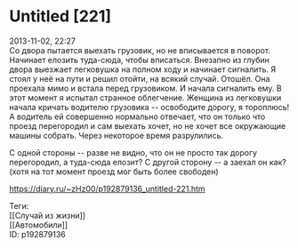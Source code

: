 Untitled [221]
===============

   
 2013-11-02, 22:27   
  Со двора пытается выехать грузовик, но не вписывается в поворот. Начинает елозить туда-сюда, чтобы вписаться. Внезапно из глубин двора выезжает легковушка на полном ходу и начинает сигналить. Я стоял у неё на пути и решил отойти, на всякий случай. Отошёл. Она проехала мимо и встала перед грузовиком. И начала сигналить ему. В этот момент я испытал странное облегчение. Женщина из легковушки начала кричать водителю грузовика -- освободите дорогу, я тороплюсь! А водитель ей совершенно нормально отвечает, что он только что проезд перегородил и сам выехать хочет, но не хочет все окружающие машины собрать. Через некоторое время разрулились.   
   
 С одной стороны -- разве не видно, что он не просто так дорогу перегородил, а туда-сюда елозит? С другой сторону -- а заехал он как? (хотя на тот момент проезд мог быть более свободен)   
    
 <https://diary.ru/~zHz00/p192879136_untitled-221.htm>   
   
 Теги:   
 [[Случай из жизни]]   
 [[Автомобили]]   
 ID: p192879136